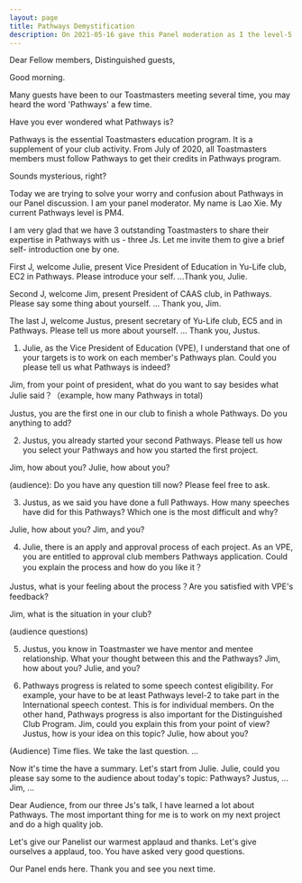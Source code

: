 ```yaml
---
layout: page
title: Pathways Demystification
description: On 2021-05-16 gave this Panel moderation as I the level-5 project-2 of my 1st Pathways in Yulife club of Toastmaster.
---
```



Dear Fellow members,
Distinguished guests,

Good morning.

Many guests have been to our Toastmasters meeting several time, you may
heard the word 'Pathways' a few time.

Have you ever wondered what Pathways is?

Pathways is the essential Toastmasters education program. It is a supplement
of your club activity. From July of 2020, all Toastmasters members must
follow Pathways to get their credits in Pathways program.

Sounds mysterious, right?

Today we are trying to solve your worry and confusion about Pathways in our
Panel discussion. I am your panel moderator. My name is Lao Xie. My current
Pathways level is PM4.

I am very glad that we have 3 outstanding Toastmasters to share their expertise
in Pathways with us - three Js. Let me invite them to give a brief self-
introduction one by one.

First J, welcome Julie, present Vice President of Education in Yu-Life club,
EC2 in Pathways. Please introduce your self.
...Thank you, Julie.

Second J, welcome Jim, present President of CAAS club, in Pathways. Please
say some thing about yourself.
... Thank you, Jim.

The last J, welcome Justus, present secretary of Yu-Life club, EC5 and
in Pathways. Please tell us more about yourself.
... Thank you, Justus.

1. Julie, as the Vice President of Education (VPE), I understand that one
of your targets is to work on each member's Pathways plan. Could you please
tell us what Pathways is indeed?

Jim, from your point of president, what do you want to say besides what Julie
said？（example, how many Pathways in total)

Justus, you are the first one in our club to finish a whole Pathways. Do you
anything to add?


2. Justus, you already started your second Pathways. Please tell us how you
select your Pathways and how you started the first project.

Jim, how about you?
Julie, how about you?

(audience): Do you have any question till now? Please feel free to ask.


3. Justus, as we said you have done a full Pathways. How many speeches have did
for this Pathways? Which one is the most difficult and why?

Julie, how about you?
Jim, and you?

4. Julie, there is an apply and approval process of each project. As an VPE,
you are entitled to approval club members Pathways application. Could you
explain the process and how do you like it？

Justus, what is your feeling about the process？Are you satisfied with VPE's
feedback?

Jim, what is the situation in your club?

(audience questions)

5. Justus, you know in Toastmaster we have mentor and mentee relationship.
What your thought between this and the Pathways?
Jim, how about you?
Julie, and you?

6. Pathways progress is related to some speech contest eligibility. For
example, your have to be at least Pathways level-2 to take part in the
International speech contest. This is for individual members. On the
other hand, Pathways progress is also important for the Distinguished
Club Program.
Jim, could you explain this from your point of view?
Justus, how is your idea on this topic?
Julie, how about you?

(Audience) Time flies. We take the last question.
...

Now it's time the have a summary. Let's start from Julie.
Julie, could you please say some to the audience about today's
topic: Pathways?
Justus, ...
Jim, ...

Dear Audience, from our three Js's talk, I have learned a lot
about Pathways. The most important thing for me is to work on
my next project and do a high quality job.

Let's give our Panelist our warmest applaud and thanks.
Let's give ourselves a applaud, too. You have asked very good
questions.

Our Panel ends here.
Thank you and see you next time.